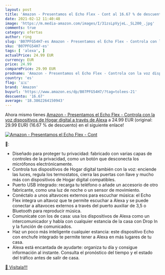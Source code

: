 ```yaml
---
layout: post
title: 'Amazon - Presentamos el Echo Flex - Cont al 16.67 % de descuento'
date: 2021-02-12 11:40:48
image: 'https://m.media-amazon.com/images/I/31zsLpVyjeL._SL200_.jpg'
comments: true
category: ofertas
author: ring
slug: 'B07PFG54H7-es Amazon - Presentamos el Echo Flex - Controla con la voz...'
sku: 'B07PFG54H7-es'
tags: [ 'alexa', ]
actualPrice: 24.99 EUR
currency: EUR
price: 24.99
comparePrice: 29.99 EUR
prodname: 'Amazon - Presentamos el Echo Flex - Controla con la voz dispositivos de Hogar digital a través de Alexa'
country: 'es'
flag: '🇪🇸'
brand: 'Amazon'
buyurl: 'https://www.amazon.es/dp/B07PFG54H7/?tag=tolees-21'
descuento: '16.67'
average: '18.3862264150943'
---
```


Ahora mismo tienes [Amazon - Presentamos el Echo Flex - Controla con la voz dispositivos de Hogar digital a través de Alexa](https://www.amazon.es/dp/B07PFG54H7/?tag=tolees-21) a 24.99 EUR (original: 29.99 EUR) (16.67 %  de descuento) en el siguiente enlace!

[![Amazon - Presentamos el Echo Flex - Cont](https://m.media-amazon.com/images/I/31zsLpVyjeL._SL200_.jpg)](https://www.amazon.es/dp/B07PFG54H7/?tag=tolees-21)

🔎:

- Diseñado para proteger tu privacidad: fabricado con varias capas de controles de la privacidad, como un botón que desconecta los micrófonos electrónicamente.
- Controla tus dispositivos de Hogar digital también con la voz: enciende las luces, regula los termostatos, cierra las puertas con llave y mucho más con dispositivos de Hogar digital compatibles.
- Puerto USB integrado: recarga tu teléfono o añade un accesorio de otro fabricante, como una luz de noche o un sensor de movimiento.
- Conéctalo a unos altavoces externos para escuchar música: el Echo Flex integra un altavoz que te permite escuchar a Alexa y se puede conectar a altavoces externos a través del puerto auxiliar de 3,5 o Bluetooth para reproducir música.
- Comunícate con los de casa: usa los dispositivos de Alexa como un intercomunicador y habla con cualquier estancia de la casa con Drop In y la función de comunicados.
- Haz un poco más inteligente cualquier estancia: este dispositivo Echo con enchufe integrado te permite tener a Alexa en más lugares de tu casa.
- Alexa está encantada de ayudarte: organiza tu día y consigue información al instante. Consulta el pronóstico del tiempo y el estado del tráfico antes de salir de casa.

[🛒 Visítala!!!](https://www.amazon.es/dp/B07PFG54H7/?tag=tolees-21)
